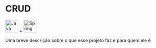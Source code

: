 # CRUD

<p align="left">
  <img src="https://cdn-icons-png.flaticon.com/512/226/226777.png" alt="Java" width="40"/>
  +
  <img src="https://img.icons8.com/color/600/spring-logo.png" alt="Spring Boot" width="40"/>
</p>

Uma breve descrição sobre o que esse projeto faz e para quem ele é
